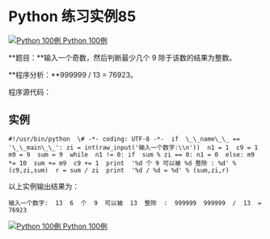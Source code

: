 Python 练习实例85
=============

 [![Python 100例](../images/up.gif) Python 100例](python-100-examples.html)

**题目：**输入一个奇数，然后判断最少几个 9 除于该数的结果为整数。

**程序分析：**999999 / 13 = 76923。

程序源代码：

实例
--
```
#!/usr/bin/python  \# -*- coding: UTF-8 -*-  if  \_\_name\_\_ == '\_\_main\_\_': zi = int(raw_input('输入一个数字:\\n'))  n1 = 1  c9 = 1  m9 = 9  sum = 9  while  n1 != 0: if  sum % zi == 0: n1 = 0  else: m9 *= 10  sum += m9  c9 += 1  print  '%d 个 9 可以被 %d 整除 : %d' % (c9,zi,sum)  r = sum / zi  print  '%d / %d = %d' % (sum,zi,r)
```
以上实例输出结果为：
```
输入一个数字:  13  6  个  9  可以被  13  整除  :  999999  999999  /  13  =  76923
```
 [![Python 100例](../images/up.gif) Python 100例](python-100-examples.html)